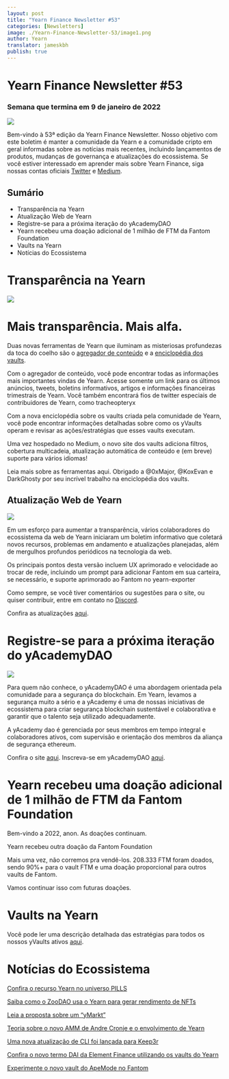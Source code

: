```yaml
---
layout: post
title: "Yearn Finance Newsletter #53"
categories: [Newsletters]
image: ./Yearn-Finance-Newsletter-53/image1.png
author: Yearn
translator: jameskbh
publish: true
---
```


# Yearn Finance Newsletter #53

### Semana que termina em 9 de janeiro de 2022

![](image1.png)

Bem-vindo à 53ª edição da Yearn Finance Newsletter. Nosso objetivo com este boletim é manter a comunidade da Yearn e a comunidade cripto em geral informadas sobre as notícias mais recentes, incluindo lançamentos de produtos, mudanças de governança e atualizações do ecossistema. Se você estiver interessado em aprender mais sobre Yearn Finance, siga nossas contas oficiais [Twitter](https://twitter.com/iearnfinance) e [Medium](https://medium.com/iearn).

## Sumário

- Transparência na Yearn
- Atualização Web de Yearn
- Registre-se para a próxima iteração do yAcademyDAO
- Yearn recebeu uma doação adicional de 1 milhão de FTM da Fantom Foundation
- Vaults na Yearn
- Notícias do Ecossistema

# Transparência na Yearn

![](image2.png)

# Mais transparência. Mais alfa.

Duas novas ferramentas de Yearn que iluminam as misteriosas profundezas da toca do coelho são o [agregador de conteúdo](https://blog.yearn.finance/) e a [enciclopédia dos vaults](https://vaults.yearn.finance/).

Com o agregador de conteúdo, você pode encontrar todas as informações mais importantes vindas de Yearn. Acesse somente um link para os últimos anúncios, tweets, boletins informativos, artigos e informações financeiras trimestrais de Yearn. Você também encontrará fios de twitter especiais de contribuidores de Yearn, como tracheopteryx

Com a nova enciclopédia sobre os vaults criada pela comunidade de Yearn, você pode encontrar informações detalhadas sobre como os yVaults operam e revisar as ações/estratégias que esses vaults executam.

Uma vez hospedado no Medium, o novo site dos vaults adiciona filtros, cobertura multicadeia, atualização automática de conteúdo e (em breve) suporte para vários idiomas!

Leia mais sobre as ferramentas aqui. Obrigado a @0xMajor, @KoxEvan e DarkGhosty por seu incrível trabalho na enciclopédia dos vaults.

## Atualização Web de Yearn

![](image3.png)

Em um esforço para aumentar a transparência, vários colaboradores do ecossistema da web de Yearn iniciaram um boletim informativo que coletará novos recursos, problemas em andamento e atualizações planejadas, além de mergulhos profundos periódicos na tecnologia da web.

Os principais pontos desta versão incluem UX aprimorado e velocidade ao trocar de rede, incluindo um prompt para adicionar Fantom em sua carteira, se necessário, e suporte aprimorado ao Fantom no yearn-exporter

Como sempre, se você tiver comentários ou sugestões para o site, ou quiser contribuir, entre em contato no [Discord](https://discord.com/invite/yearn).

Confira as atualizações [aqui](https://yearnweb.substack.com/p/update-jan-5-2022?showWelcome=true).

# Registre-se para a próxima iteração do yAcademyDAO

![](image4.png)

Para quem não conhece, o yAcademyDAO é uma abordagem orientada pela comunidade para a segurança do blockchain. Em Yearn, levamos a segurança muito a sério e a yAcademy é uma de nossas iniciativas de ecossistema para criar segurança blockchain sustentável e colaborativa e garantir que o talento seja utilizado adequadamente.

A yAcademy dao é gerenciada por seus membros em tempo integral e colaboradores ativos, com supervisão e orientação dos membros da aliança de segurança ethereum.

Confira o site [aqui](https://yacademy.github.io/). Inscreva-se em yAcademyDAO [aqui](https://docs.google.com/forms/d/e/1FAIpQLSfc5VUYOyG_cRpiRkymJOVoHluFOuiYMRONX-R7xRuvWM25Xg/viewform).

# Yearn recebeu uma doação adicional de 1 milhão de FTM da Fantom Foundation

Bem-vindo a 2022, anon. As doações continuam.

Yearn recebeu outra doação da Fantom Foundation

Mais uma vez, não corremos pra vendê-los. 208.333 FTM foram doados, sendo 90%+ para o vault FTM e uma doação proporcional para outros vaults de Fantom.

Vamos continuar isso com futuras doações.

# Vaults na Yearn

Você pode ler uma descrição detalhada das estratégias para todos os nossos yVaults ativos [aqui](https://medium.com/yearn-state-of-the-vaults/the-vaults-at-yearn-9237905ffed3).

# Notícias do Ecossistema

[Confira o recurso Yearn no universo PILLS](https://twitter.com/pillsuniverse/status/1478321675510763520)

[Saiba como o ZooDAO usa o Yearn para gerar rendimento de NFTs](https://twitter.com/ZooDAO/status/1480244287526916105)

[Leia a proposta sobre um “yMarkt”](https://gov.yearn.finance/t/proposal-ymarkt-the-best-buybacks-can-get/12166)

[Teoria sobre o novo AMM de Andre Cronje e o envolvimento de Yearn](https://gov.yearn.finance/t/yfi-solid-theorycrafting/12181)

[Uma nova atualização de CLI foi lançada para Keep3r](https://twitter.com/DeFi_Wonderland/status/1478061081956343812)

[Confira o novo termo DAI da Element Finance utilizando os vaults do Yearn](https://twitter.com/element_fi/status/1478819507829293058)

[Experimente o novo vault do ApeMode no Fantom](https://twitter.com/poolpitako/status/1479271890933923843)
